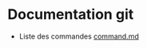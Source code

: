 # Documentation git

- Liste des commandes
  [command.md](https://github.com/jurix99/Documentation/blob/main/Git/commands.md)